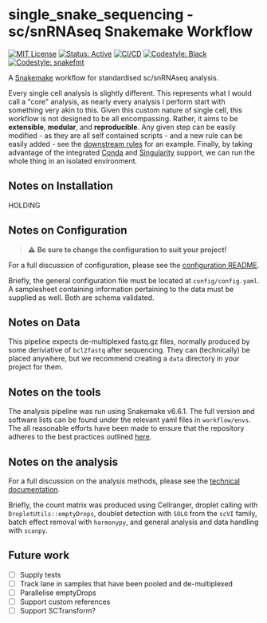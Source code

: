 # single_snake_sequencing - sc/snRNAseq Snakemake Workflow

[![MIT License](https://img.shields.io/badge/License-MIT-blue.svg)](https://opensource.org/licenses/MIT)
[![Status: Active](https://www.repostatus.org/badges/latest/active.svg)](https://www.repostatus.org/#active)
[![CI/CD](https://github.com/IMS-Bio2Core-Facility/single_snake_sequencing/actions/workflows/cicd.yml/badge.svg)](https://github.com/IMS-Bio2Core-Facility/single_snake_sequencing/actions/workflows/cicd.yml)
[![Codestyle: Black](https://img.shields.io/badge/code%20style-black-000000.svg)](https://github.com/psf/black)
[![Codestyle: snakefmt](https://img.shields.io/badge/code%20style-snakefmt-000000.svg)](https://github.com/snakemake/snakefmt)

A [Snakemake][sm] workflow for standardised sc/snRNAseq analysis.

Every single cell analysis is slightly different.
This represents what I would call a "core" analysis,
as nearly every analysis I perform start with something very akin to this.
Given this custom nature of single cell,
this workflow is not designed to be all encompassing.
Rather,
it aims to be **extensible**, **modular**, and **reproducible**.
Any given step can be easily modified -
as they are all self contained scripts -
and a new rule can be easily added -
see the [downstream rules](workflow/rules/downstream.smk) for an example.
Finally,
by taking advantage of the integrated [Conda][conda] and [Singularity][sing] support,
we can run the whole thing in an isolated environment.

## Notes on Installation

HOLDING

## Notes on Configuration

> :warning:  **Be sure to change the configuration to suit your project!**

For a full discussion of configuration,
please see the [configuration README](config/README.md).

Briefly,
the general configuration file must be located at `config/config.yaml`.
A samplesheet containing information pertaining to the data must be supplied as well.
Both are schema validated.

## Notes on Data

This pipeline expects de-multiplexed fastq.gz files,
normally produced by some deriviative of `bcl2fastq` after sequencing.
They can (technically) be placed anywhere,
but we recommend creating a `data` directory in your project for them.

## Notes on the tools

The analysis pipeline was run using Snakemake v6.6.1.
The full version and software lists can be found under the relevant yaml files in `workflow/envs`.
The all reasonable efforts have been made to ensure that the repository adheres to the best practices
outlined [here](https://snakemake.readthedocs.io/en/stable/snakefiles/deployment.html).

## Notes on the analysis

For a full discussion on the analysis methods,
please see the [technical documentation](workflow/documentation.md).

Briefly,
the count matrix was produced using Cellranger,
droplet calling with `DropletUtils::emptyDrops`,
doublet detection with `SOLO` from the `scVI` family,
batch effect removal with `harmonypy`,
and general analysis and data handling with `scanpy`.

## Future work

- [ ] Supply tests
- [ ] Track lane in samples that have been pooled and de-multiplexed
- [ ] Parallelise emptyDrops
- [ ] Support custom references
- [ ] Support SCTransform?

[sm]: https://snakemake.readthedocs.io/en/stable/index.html "Snakemake"
[conda]: https://docs.conda.io/en/latest/ "Conda"
[sing]: https://sylabs.io/singularity/ "Singularity"
